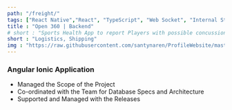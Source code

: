 ```yaml
---
path: "/freight/"
tags: ["React Native","React", "TypeScript", "Web Socket", "Internal Storage"]
title : "Open 360 | Backend"
# short : "Sports Health App to report Players with possible concussion and Tracking"
short : "Logistics, Shipping"
img : "https://raw.githubusercontent.com/santynaren/ProfileWebsite/master/accounting.png"
---
```


### Angular Ionic Application

- Managed the Scope of the Project
- Co-ordinated with the Team for Database Specs and Architecture
- Supported and Managed with the Releases

